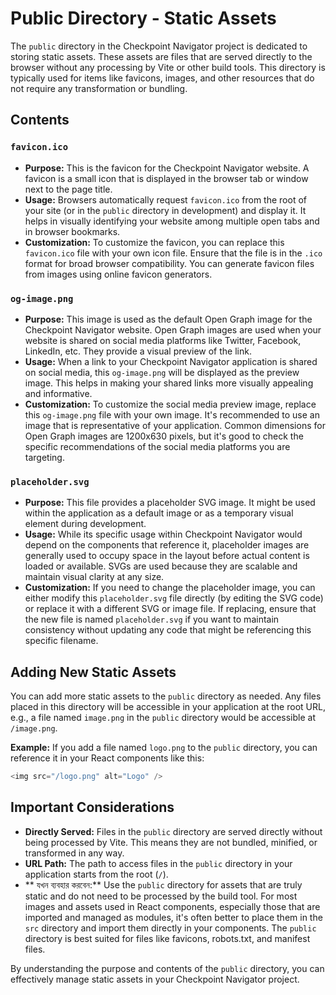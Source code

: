 # Public Directory - Static Assets

The `public` directory in the Checkpoint Navigator project is dedicated to storing static assets. These assets are files that are served directly to the browser without any processing by Vite or other build tools. This directory is typically used for items like favicons, images, and other resources that do not require any transformation or bundling.

## Contents

### `favicon.ico`

- **Purpose:** This is the favicon for the Checkpoint Navigator website. A favicon is a small icon that is displayed in the browser tab or window next to the page title.
- **Usage:** Browsers automatically request `favicon.ico` from the root of your site (or in the `public` directory in development) and display it. It helps in visually identifying your website among multiple open tabs and in browser bookmarks.
- **Customization:** To customize the favicon, you can replace this `favicon.ico` file with your own icon file. Ensure that the file is in the `.ico` format for broad browser compatibility. You can generate favicon files from images using online favicon generators.

### `og-image.png`

- **Purpose:** This image is used as the default Open Graph image for the Checkpoint Navigator website. Open Graph images are used when your website is shared on social media platforms like Twitter, Facebook, LinkedIn, etc. They provide a visual preview of the link.
- **Usage:** When a link to your Checkpoint Navigator application is shared on social media, this `og-image.png` will be displayed as the preview image. This helps in making your shared links more visually appealing and informative.
- **Customization:** To customize the social media preview image, replace this `og-image.png` file with your own image. It's recommended to use an image that is representative of your application. Common dimensions for Open Graph images are 1200x630 pixels, but it's good to check the specific recommendations of the social media platforms you are targeting.

### `placeholder.svg`

- **Purpose:** This file provides a placeholder SVG image. It might be used within the application as a default image or as a temporary visual element during development.
- **Usage:** While its specific usage within Checkpoint Navigator would depend on the components that reference it, placeholder images are generally used to occupy space in the layout before actual content is loaded or available. SVGs are used because they are scalable and maintain visual clarity at any size.
- **Customization:** If you need to change the placeholder image, you can either modify this `placeholder.svg` file directly (by editing the SVG code) or replace it with a different SVG or image file. If replacing, ensure that the new file is named `placeholder.svg` if you want to maintain consistency without updating any code that might be referencing this specific filename.

## Adding New Static Assets

You can add more static assets to the `public` directory as needed. Any files placed in this directory will be accessible in your application at the root URL, e.g., a file named `image.png` in the `public` directory would be accessible at `/image.png`.

**Example:** If you add a file named `logo.png` to the `public` directory, you can reference it in your React components like this:

```typescript jsx
<img src="/logo.png" alt="Logo" />
```

## Important Considerations

- **Directly Served:** Files in the `public` directory are served directly without being processed by Vite. This means they are not bundled, minified, or transformed in any way.
- **URL Path:** The path to access files in the `public` directory in your application starts from the root (`/`).
- ** যখন ব্যবহার করবেন:** Use the `public` directory for assets that are truly static and do not need to be processed by the build tool. For most images and assets used in React components, especially those that are imported and managed as modules, it's often better to place them in the `src` directory and import them directly in your components. The `public` directory is best suited for files like favicons, robots.txt, and manifest files.

By understanding the purpose and contents of the `public` directory, you can effectively manage static assets in your Checkpoint Navigator project.
